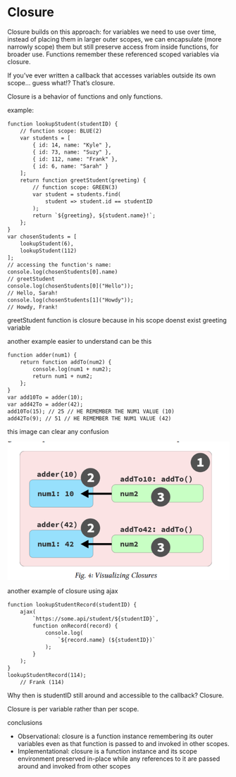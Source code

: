 # Closure

Closure builds on this approach: for variables we need to use
over time, instead of placing them in larger outer scopes, we
can encapsulate (more narrowly scope) them but still preserve
access from inside functions, for broader use. Functions remember these referenced scoped variables via closure.

If you’ve ever written a callback that accesses variables outside its own scope… guess what!? That’s closure.

Closure is a behavior of functions and only functions.

example:
```
function lookupStudent(studentID) {
    // function scope: BLUE(2)
    var students = [
        { id: 14, name: "Kyle" },
        { id: 73, name: "Suzy" },
        { id: 112, name: "Frank" },
        { id: 6, name: "Sarah" }
    ];
    return function greetStudent(greeting) {
        // function scope: GREEN(3)
        var student = students.find(
            student => student.id == studentID
        );
        return `${greeting}, ${student.name}!`;
    };
}
var chosenStudents = [
    lookupStudent(6),
    lookupStudent(112)
];
// accessing the function's name:
console.log(chosenStudents[0].name)  
// greetStudent
console.log(chosenStudents[0]("Hello"));
// Hello, Sarah!
console.log(chosenStudents[1]("Howdy"));
// Howdy, Frank!
```
greetStudent function is closure because in his scope doenst exist greeting variable

another example easier to understand can be this

```
function adder(num1) {
    return function addTo(num2) {
        console.log(num1 + num2);
        return num1 + num2;
    };
}
var add10To = adder(10);
var add42To = adder(42);
add10To(15); // 25 // HE REMEMBER THE NUM1 VALUE (10)
add42To(9); // 51 // HE REMEMBER THE NUM1 VALUE (42)

```

this image can clear any confusion

![Scope Imagee](../closure.png)


another example of closure using ajax

```
function lookupStudentRecord(studentID) {
    ajax(
        `https://some.api/student/${studentID}`,
        function onRecord(record) {
            console.log(
                `${record.name} (${studentID})`
            );
        }
    );
}
lookupStudentRecord(114);
    // Frank (114)
```

Why then is studentID still around and accessible to the
callback? Closure.

Closure is per variable rather than per scope.

conclusions

- Observational: closure is a function instance remembering its outer variables even as that function is passed to
and invoked in other scopes.
- Implementational: closure is a function instance and its
scope environment preserved in-place while any references to it are passed around and invoked from other
scopes